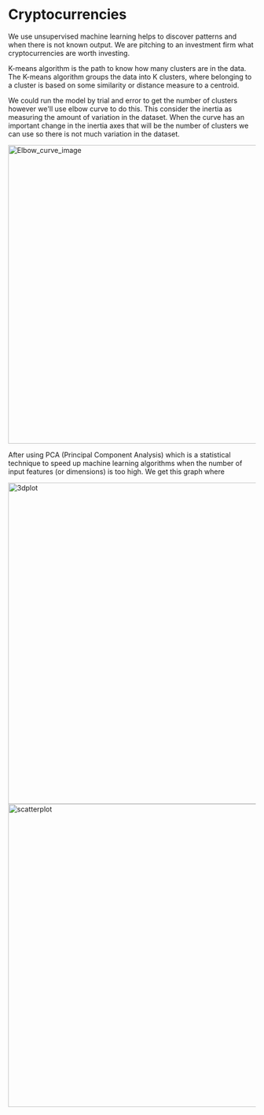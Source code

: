 # Cryptocurrencies

We use unsupervised machine learning helps to discover patterns and when there is not known output. We are pitching to an investment firm what cryptocurrencies are worth investing. 


K-means algorithm is the path to know how many clusters are in the data. The K-means algorithm groups the data into K clusters, where belonging to a cluster is based on some similarity or distance measure to a centroid.

We could run the model by trial and error to get the number of clusters however we'll use elbow curve to do this. This consider the inertia as measuring the amount of variation in the dataset. When the curve has an important change in the inertia axes that will be the number of clusters we can use so there is not much variation in the dataset.


<img width="606" alt="Elbow_curve_image" src="https://user-images.githubusercontent.com/31755703/171970241-3b553b53-5a4b-46af-9db4-0cad7b25ed4e.PNG">


After using PCA (Principal Component Analysis) which is a statistical technique to speed up machine learning algorithms when the number of input features (or dimensions) is too high. We get this graph where 


<img width="652" alt="3dplot" src="https://user-images.githubusercontent.com/31755703/171970243-855a040e-0623-44d8-8b21-cd0fdca76e2d.PNG">


<img width="615" alt="scatterplot" src="https://user-images.githubusercontent.com/31755703/171970250-5c691bca-e1a9-4763-b7c3-f767ea3161c0.PNG">
